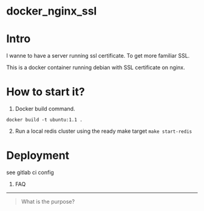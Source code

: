 # docker_nginx_ssl

# Intro  

I wanne to have a server running ssl certificate. To get more familiar SSL.

This is a docker container running debian with SSL certificate on nginx.

# How to start it?

1. Docker build command.
``` 
docker build -t ubuntu:1.1 .
```
2. Run a local redis cluster using the ready make target `make start-redis`

# Deployment

see gitlab ci config

  
1. FAQ
------
> What is the purpose?

```yml



 
```
